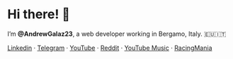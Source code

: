 # Hi there! 👋 #

I’m **@AndrewGalaz23**, a web developer working in Bergamo, Italy. 🇪🇺🇮🇹

[Linkedin](https://www.linkedin.com/in/andrea-galizzi-a80986116/)
· [Telegram](https://t.me/AndrewGalaz23)
· [YouTube](https://www.youtube.com/@AndrewGalaz23)
· [Reddit](https://www.reddit.com/u/AndrewGalaz23)
· [YouTube Music](https://music.youtube.com/channel/UCadlBo0dwflE_zslSqBMusA?feature=share)
· [RacingMania](https://racingmania.it/account/1)

<!---

### Now ###

- 💼 Webmaster _Oracle APEX_.
- 💼 Webmaster @ smigroup.it (PHP, MySQL, Oracle SQL, Oracle PL/SQL, JavaScrit, HTML, CSS).
- 🌱 Learning PWA and Oracle APEX.


#### Projects ####

- 🎮🏁 RacingMania.it 

--->
